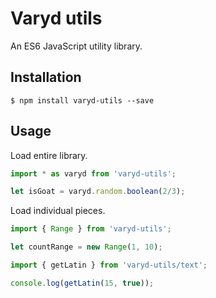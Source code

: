 # Varyd utils
An ES6 JavaScript utility library.

## Installation

```shell
$ npm install varyd-utils --save
```

## Usage

Load entire library.

```js
import * as varyd from 'varyd-utils';

let isGoat = varyd.random.boolean(2/3);
```

Load individual pieces.

```js
import { Range } from 'varyd-utils';

let countRange = new Range(1, 10);
```

```js
import { getLatin } from 'varyd-utils/text';

console.log(getLatin(15, true));
```
